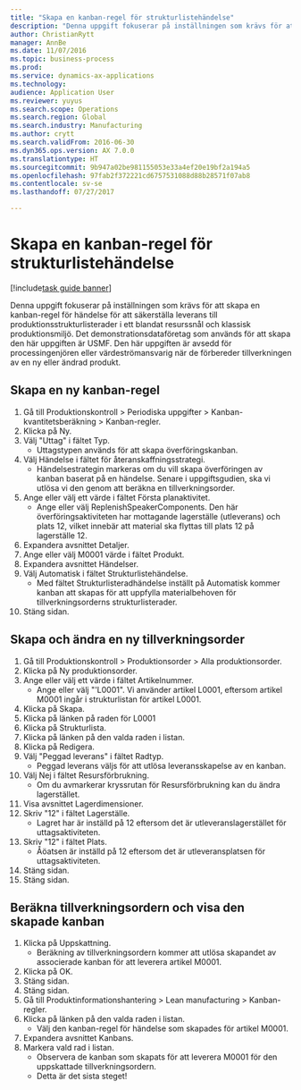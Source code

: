 ```yaml
--- 
title: "Skapa en kanban-regel för strukturlistehändelse"
description: "Denna uppgift fokuserar på inställningen som krävs för att skapa en kanban-regel för händelse för att säkerställa leverans till produktionsstrukturlisterader i ett blandat resurssnål och klassisk produktionsmiljö."
author: ChristianRytt
manager: AnnBe
ms.date: 11/07/2016
ms.topic: business-process
ms.prod: 
ms.service: dynamics-ax-applications
ms.technology: 
audience: Application User
ms.reviewer: yuyus
ms.search.scope: Operations
ms.search.region: Global
ms.search.industry: Manufacturing
ms.author: crytt
ms.search.validFrom: 2016-06-30
ms.dyn365.ops.version: AX 7.0.0
ms.translationtype: HT
ms.sourcegitcommit: 9b947a02be981155053e33a4ef20e19bf2a194a5
ms.openlocfilehash: 97fab2f372221cd6757531088d88b28571f07ab8
ms.contentlocale: sv-se
ms.lasthandoff: 07/27/2017

---
```

# <a name="create-a-bom-line-event-kanban-rule"></a>Skapa en kanban-regel för strukturlistehändelse

[!include[task guide banner](../../includes/task-guide-banner.md)]

Denna uppgift fokuserar på inställningen som krävs för att skapa en kanban-regel för händelse för att säkerställa leverans till produktionsstrukturlisterader i ett blandat resurssnål och klassisk produktionsmiljö. Det demonstrationsdataföretag som används för att skapa den här uppgiften är USMF. Den här uppgiften är avsedd för processingenjören eller värdeströmansvarig när de förbereder tillverkningen av en ny eller ändrad produkt.


## <a name="create-a-new-kanban-rule"></a>Skapa en ny kanban-regel
1. Gå till Produktionskontroll > Periodiska uppgifter > Kanban-kvantitetsberäkning > Kanban-regler.
2. Klicka på Ny.
3. Välj "Uttag" i fältet Typ.
    * Uttagstypen används för att skapa överföringskanban.  
4. Välj Händelse i fältet för återanskaffningsstrategi.
    * Händelsestrategin markeras om du vill skapa överföringen av kanban baserat på en händelse. Senare i uppgiftsgudien, ska vi utlösa vi den genom att beräkna en tillverkningsorder.  
5. Ange eller välj ett värde i fältet Första planaktivitet.
    * Ange eller välj ReplenishSpeakerComponents. Den här överföringsaktiviteten har mottagande lagerställe (utleverans) och plats 12, vilket innebär att material ska flyttas till plats 12 på lagerställe 12.  
6. Expandera avsnittet Detaljer.
7. Ange eller välj M0001 värde i fältet Produkt.
8. Expandera avsnittet Händelser.
9. Välj Automatisk i fältet Strukturlistehändelse.
    * Med fältet Strukturlisteradhändelse inställt på Automatisk kommer kanban att skapas för att uppfylla materialbehoven för tillverkningsorderns strukturlisterader.  
10. Stäng sidan.

## <a name="create-and-modify-a-new-production-order"></a>Skapa och ändra en ny tillverkningsorder
1. Gå till Produktionskontroll > Produktionsorder > Alla produktionsorder.
2. Klicka på Ny produktionsorder.
3. Ange eller välj ett värde i fältet Artikelnummer.
    * Ange eller välj "'L0001". Vi använder artikel L0001, eftersom artikel M0001 ingår i strukturlistan för artikel L0001.  
4. Klicka på Skapa.
5. Klicka på länken på raden för L0001
6. Klicka på Strukturlista.
7. Klicka på länken på den valda raden i listan.
8. Klicka på Redigera.
9. Välj "Peggad leverans" i fältet Radtyp.
    * Peggad leverans väljs för att utlösa leveransskapelse av en kanban.  
10. Välj Nej i fältet Resursförbrukning.
    * Om du avmarkerar kryssrutan för Resursförbrukning kan du ändra lagerstället.  
11. Visa avsnittet Lagerdimensioner.
12. Skriv "12" i fältet Lagerställe.
    * Lagret har är inställd på 12 eftersom det är utleveranslagerstället för uttagsaktiviteten.  
13. Skriv "12" i fältet Plats.
    * Åöatsen är inställd på 12 eftersom det är utleveransplatsen för uttagsaktiviteten.  
14. Stäng sidan.
15. Stäng sidan.

## <a name="estimate-the-production-order-and-view-the-kanban-created"></a>Beräkna tillverkningsordern och visa den skapade kanban
1. Klicka på Uppskattning.
    * Beräkning av tillverkningsordern kommer att utlösa skapandet av associerade kanban för att leverera artikel M0001.  
2. Klicka på OK.
3. Stäng sidan.
4. Stäng sidan.
5. Gå till Produktinformationshantering > Lean manufacturing > Kanban-regler.
6. Klicka på länken på den valda raden i listan.
    * Välj den kanban-regel för händelse som skapades för artikel M0001.  
7. Expandera avsnittet Kanbans.
8. Markera vald rad i listan.
    * Observera de kanban som skapats för att leverera M0001 för den uppskattade tillverkningsordern.  
    * Detta är det sista steget!  


